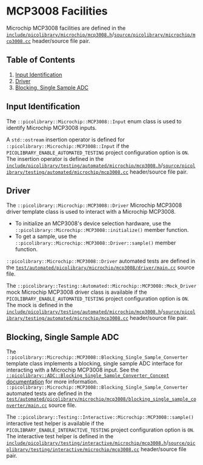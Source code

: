 # MCP3008 Facilities
Microchip MCP3008 facilities are defined in the
[`include/picolibrary/microchip/mcp3008.h`](https://github.com/apcountryman/picolibrary/blob/main/include/picolibrary/microchip/mcp3008.h)/[`source/picolibrary/microchip/mcp3008.cc`](https://github.com/apcountryman/picolibrary/blob/main/source/picolibrary/microchip/mcp3008.cc)
header/source file pair.

## Table of Contents
1. [Input Identification](#input-identification)
1. [Driver](#driver)
1. [Blocking, Single Sample ADC](#blocking-single-sample-adc)

## Input Identification
The `::picolibrary::Microchip::MCP3008::Input` enum class is used to identify Microchip
MCP3008 inputs.

A `std::ostream` insertion operator is defined for
`::picolibrary::Microchip::MCP3008::Input` if the `PICOLIBRARY_ENABLE_AUTOMATED_TESTING`
project configuration option is `ON`.
The insertion operator is defined in the
[`include/picolibrary/testing/automated/microchip/mcp3008.h`](https://github.com/apcountryman/picolibrary/blob/main/include/picolibrary/testing/automated/microchip/mcp3008.h)/[`source/picolibrary/testing/automated/microchip/mcp3008.cc`](https://github.com/apcountryman/picolibrary/blob/main/source/picolibrary/testing/automated/microchip/mcp3008.cc)
header/source file pair.

## Driver
The `::picolibrary::Microchip::MCP3008::Driver` Microchip MCP3008 driver template class is
used to interact with a Microchip MCP3008.
- To initialize an MCP3008's device selection hardware, use the
  `::picolibrary::Microchip::MCP3008::initialize()` member function.
- To get a sample, use the `::picolibrary::Microchip::MCP3008::Driver::sample()` member
  function.

`::picolibrary::Microchip::MCP3008::Driver` automated tests are defined in the
[`test/automated/picolibrary/microchip/mcp3008/driver/main.cc`](https://github.com/apcountryman/picolibrary/blob/main/test/automated/picolibrary/microchip/mcp3008/driver/main.cc)
source file.

The `::picolibrary::Testing::Automated::Microchip::MCP3008::Mock_Driver` mock Microchip
MCP3008 driver class is available if the `PICOLIBRARY_ENABLE_AUTOMATED_TESTING` project
configuration option is `ON`.
The mock is defined in the
[`include/picolibrary/testing/automated/microchip/mcp3008.h`](https://github.com/apcountryman/picolibrary/blob/main/include/picolibrary/testing/automated/microchip/mcp3008.h)/[`source/picolibrary/testing/automated/microchip/mcp3008.cc`](https://github.com/apcountryman/picolibrary/blob/main/source/picolibrary/testing/automated/microchip/mcp3008.cc)
header/source file pair.

## Blocking, Single Sample ADC
The `::picolibrary::Microchip::MCP3008::Blocking_Single_Sample_Converter` template class
implements a blocking, single sample ADC interface for interacting with a Microchip
MCP3008 input.
See the [`::picolibrary::ADC::Blocking_Single_Sample_Converter_Concept`
documentation](../../adc.md#blocking-single-sample-adc) for more information.
`::picolibrary::Microchip::MCP3008::Blocking_Single_Sample_Converter` automated tests are
defined in the
[`test/automated/picolibrary/microchip/mcp3008/blocking_single_sample_converter/main.cc`](https://github.com/apcountryman/picolibrary/blob/main/test/automated/picolibrary/microchip/mcp3008/blocking_single_sample_converter/main.cc)
source file.

The `::picolibrary::Testing::Interactive::Microchip::MCP3008::sample()` interactive test
helper is available if the `PICOLIBRARY_ENABLE_INTERACTIVE_TESTING` project configuration
option is `ON`.
The interactive test helper is defined in the
[`include/picolibrary/testing/interactive/microchip/mcp3008.h`](https://github.com/apcountryman/picolibrary/blob/main/include/picolibrary/testing/interactive/microchip/mcp3008.h)/[`source/picolibrary/testing/interactive/microchip/mcp3008.cc`](https://github.com/apcountryman/picolibrary/blob/main/source/picolibrary/testing/interactive/microchip/mcp3008.cc)
header/source file pair.

